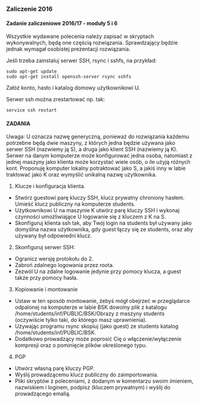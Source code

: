 ### Zaliczenie 2016
#### Zadanie zaliczeniowe 2016/17 - moduły 5 i 6
Wszystkie wydawane polecenia należy zapisać w skryptach wykonywalnych, będą one częścią rozwiązania. Sprawdzający będzie jednak wymagał osobistej prezentacji rozwiązania.

Jeśli trzeba zainstaluj serwer SSH, rsync i sshfs, na przykład:
```
sudo apt-get update
sudo apt-get install openssh-server rsync sshfs
```
Załóż konto, hasło i katalog domowy użytkownikowi U.

Serwer ssh można zrestartować np. tak:
```
service ssh restart
```

#### ZADANIA
Uwaga: U oznacza nazwę generyczną, ponieważ do rozwiązania każdemu potrzebne
będą dwie maszyny, z których jedna będzie używana jako serwer SSH (nazwiemy ją S), a druga jako klient SSH (nazwiemy ją K). Serwer na danym komputerze może konfigurować jedna osoba, natomiast z jednej maszyny jako klienta może korzystać wiele osób, o ile użyją różnych kont. Proponuję komputer lokalny potraktować jako S, a jakiś inny w labie traktować jako K oraz wymyślić unikalną nazwę użytkownika.

1. Klucze i konfiguracja klienta.
  - Stwórz guestowi parę kluczy SSH, klucz prywatny chroniony hasłem. Umieść klucz publiczny na komputerze students.
  - Użytkownikowi U na maszynie K utwórz parę kluczy SSH i wykonaj czynności umożliwiające U logowanie się z kluczem z K na S.
  - Skonfiguruj klienta ssh tak, aby Twój login na students był używany jako domyślna nazwa użytkownika, gdy guest łączy się ze students, oraz aby używany był odpowiedni klucz.

2. Skonfiguruj serwer SSH:
  - Ogranicz wersję protokołu do 2.
  - Zabroń zdalnego logowania przez roota.
  - Zezwól U na zdalne logowanie jedynie przy pomocy klucza, a guest także przy pomocy hasła.

3. Kopiowanie i montowanie
  - Ustaw w ten sposób montowanie, żebyś mógł obejrzeć w przeglądarce odpalonej na komputerze w labie BSK dowolny plik z katalogu /home/students/inf/PUBLIC/BSK/Obrazy z maszyny students (oczywiście tylko taki, do którego masz uprawnienia).
  - Używając programu rsync skopiuj (jako guest) ze students katalog
/home/students/inf/PUBLIC/BSK.
  - Dodatkowo prowadzący może poprosić Cię o włączenie/wyłączenie kompresji oraz o pominięcie plików określonego typu.

4. PGP
  - Utwórz własną parę kluczy PGP.
  - Wyślij prowadzącemu klucz publiczny do zaimportowania.
  - Pliki skryptów z poleceniami, z dodanym w komentarzu swoim imieniem, nazwiskiem i loginem, podpisz (kluczem prywatnym) i wyślij do prowadzącego emalią.

